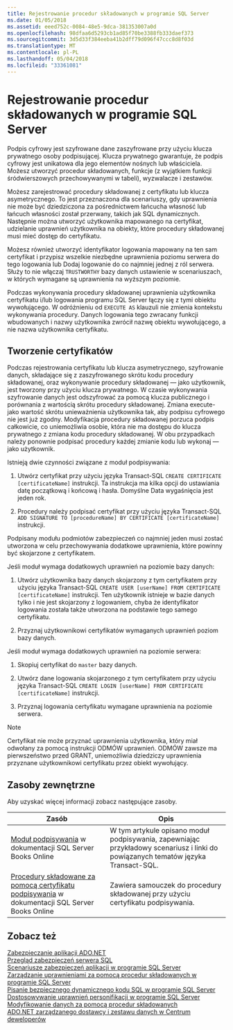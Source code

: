 ```yaml
---
title: Rejestrowanie procedur składowanych w programie SQL Server
ms.date: 01/05/2018
ms.assetid: eeed752c-0084-48e5-9dca-381353007a0d
ms.openlocfilehash: 98dfaa6d5293cb1ad85f70be3388fb333daef373
ms.sourcegitcommit: 3d5d33f384eeba41b2dff79d096f47ccc8d8f03d
ms.translationtype: MT
ms.contentlocale: pl-PL
ms.lasthandoff: 05/04/2018
ms.locfileid: "33361081"
---
```

# <a name="signing-stored-procedures-in-sql-server"></a>Rejestrowanie procedur składowanych w programie SQL Server
 Podpis cyfrowy jest szyfrowane dane zaszyfrowane przy użyciu klucza prywatnego osoby podpisującej. Klucza prywatnego gwarantuje, że podpis cyfrowy jest unikatowa dla jego elementów nośnych lub właściciela. Możesz utworzyć procedur składowanych, funkcje (z wyjątkiem funkcji śródwierszowych przechowywanymi w tabeli), wyzwalacze i zestawów.  
  
 Możesz zarejestrować procedury składowanej z certyfikatu lub klucza asymetrycznego. To jest przeznaczona dla scenariuszy, gdy uprawnienia nie może być dziedziczona za pośrednictwem łańcucha własność lub łańcuch własności został przerwany, takich jak SQL dynamicznych. Następnie można utworzyć użytkownika mapowanego na certyfikat, udzielanie uprawnień użytkownika na obiekty, które procedury składowanej musi mieć dostęp do certyfikatu.  

 Możesz również utworzyć identyfikator logowania mapowany na ten sam certyfikat i przypisz wszelkie niezbędne uprawnienia poziomu serwera do tego logowania lub Dodaj logowanie do co najmniej jednej z ról serwera. Służy to nie włączaj `TRUSTWORTHY` bazy danych ustawienie w scenariuszach, w których wymagane są uprawnienia na wyższym poziomie.  
  
 Podczas wykonywania procedury składowanej uprawnienia użytkownika certyfikatu i/lub logowania programu SQL Server łączy się z tymi obiektu wywołującego. W odróżnieniu od `EXECUTE AS` klauzuli nie zmienia kontekstu wykonywania procedury. Danych logowania tego zwracany funkcji wbudowanych i nazwy użytkownika zwrócił nazwę obiektu wywołującego, a nie nazwa użytkownika certyfikatu.  
  
## <a name="creating-certificates"></a>Tworzenie certyfikatów  
 Podczas rejestrowania certyfikatu lub klucza asymetrycznego, szyfrowanie danych, składające się z zaszyfrowanego skrótu kodu procedury składowanej, oraz wykonywanie procedury składowanej — jako użytkownik, jest tworzony przy użyciu klucza prywatnego. W czasie wykonywania szyfrowanie danych jest odszyfrować za pomocą klucza publicznego i porównania z wartością skrótu procedury składowanej. Zmiana execute-jako wartość skrótu unieważnienia użytkownika tak, aby podpisu cyfrowego nie jest już zgodny. Modyfikacja procedury składowanej porzuca podpis całkowicie, co uniemożliwia osobie, która nie ma dostępu do klucza prywatnego z zmiana kodu procedury składowanej. W obu przypadkach należy ponownie podpisać procedury każdej zmianie kodu lub wykonaj — jako użytkownik.  
  
 Istnieją dwie czynności związane z moduł podpisywania:  
  
1.  Utwórz certyfikat przy użyciu języka Transact-SQL `CREATE CERTIFICATE [certificateName]` instrukcji. Ta instrukcja ma kilka opcji do ustawiania datę początkową i końcową i hasła. Domyślne Data wygaśnięcia jest jeden rok.  
  
1.  Procedury należy podpisać certyfikat przy użyciu języka Transact-SQL `ADD SIGNATURE TO [procedureName] BY CERTIFICATE [certificateName]` instrukcji.  

Podpisany modułu podmiotów zabezpieczeń co najmniej jeden musi zostać utworzona w celu przechowywania dodatkowe uprawnienia, które powinny być skojarzone z certyfikatem.  

Jeśli moduł wymaga dodatkowych uprawnień na poziomie bazy danych:  
  
1.  Utwórz użytkownika bazy danych skojarzony z tym certyfikatem przy użyciu języka Transact-SQL `CREATE USER [userName] FROM CERTIFICATE [certificateName]` instrukcji. Ten użytkownik istnieje w bazie danych tylko i nie jest skojarzony z logowaniem, chyba że identyfikator logowania została także utworzona na podstawie tego samego certyfikatu.  
  
1.  Przyznaj użytkownikowi certyfikatów wymaganych uprawnień poziom bazy danych.  
  
Jeśli moduł wymaga dodatkowych uprawnień na poziomie serwera:  
  
1.  Skopiuj certyfikat do `master` bazy danych.  
 
1.  Utwórz dane logowania skojarzonego z tym certyfikatem przy użyciu języka Transact-SQL `CREATE LOGIN [userName] FROM CERTIFICATE [certificateName]` instrukcji.  
  
1.  Przyznaj logowania certyfikatu wymagane uprawnienia na poziomie serwera.  
  
> [!NOTE]  
>  Certyfikat nie może przyznać uprawnienia użytkownika, który miał odwołany za pomocą instrukcji ODMÓW uprawnień. ODMÓW zawsze ma pierwszeństwo przed GRANT, uniemożliwia dziedziczy uprawnienia przyznane użytkownikowi certyfikatu przez obiekt wywołujący.  
  
## <a name="external-resources"></a>Zasoby zewnętrzne  
 Aby uzyskać więcej informacji zobacz następujące zasoby.  
  
|Zasób|Opis|  
|--------------|-----------------|  
|[Moduł podpisywania](http://go.microsoft.com/fwlink/?LinkId=98590) w dokumentacji SQL Server Books Online|W tym artykule opisano moduł podpisywania, zapewniając przykładowy scenariusz i linki do powiązanych tematów języka Transact-SQL.|  
|[Procedury składowane za pomocą certyfikatu podpisywania](http://msdn.microsoft.com/library/bb283630.aspx) w dokumentacji SQL Server Books Online|Zawiera samouczek do procedury składowanej przy użyciu certyfikatu podpisywania.|  
  
## <a name="see-also"></a>Zobacz też  
 [Zabezpieczanie aplikacji ADO.NET](../../../../../docs/framework/data/adonet/securing-ado-net-applications.md)  
 [Przegląd zabezpieczeń serwera SQL](../../../../../docs/framework/data/adonet/sql/overview-of-sql-server-security.md)  
 [Scenariusze zabezpieczeń aplikacji w programie SQL Server](../../../../../docs/framework/data/adonet/sql/application-security-scenarios-in-sql-server.md)  
 [Zarządzanie uprawnieniami za pomocą procedur składowanych w programie SQL Server](../../../../../docs/framework/data/adonet/sql/managing-permissions-with-stored-procedures-in-sql-server.md)  
 [Pisanie bezpiecznego dynamicznego kodu SQL w programie SQL Server](../../../../../docs/framework/data/adonet/sql/writing-secure-dynamic-sql-in-sql-server.md)  
 [Dostosowywanie uprawnień personifikacji w programie SQL Server](../../../../../docs/framework/data/adonet/sql/customizing-permissions-with-impersonation-in-sql-server.md)  
 [Modyfikowanie danych za pomocą procedur składowanych](../../../../../docs/framework/data/adonet/modifying-data-with-stored-procedures.md)  
 [ADO.NET zarządzanego dostawcy i zestawu danych w Centrum deweloperów](http://go.microsoft.com/fwlink/?LinkId=217917)

